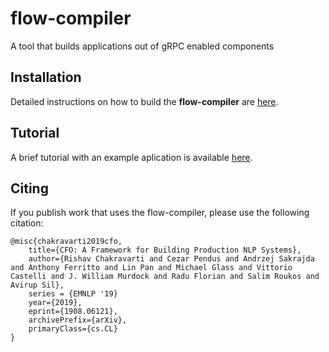 # flow-compiler
A tool that builds applications out of gRPC enabled components

## Installation
Detailed instructions on how to build the **flow-compiler** are [here](flowc/README.md).

## Tutorial 
A brief tutorial with an example aplication is available [here](HOWTO-FLOW.md).

## Citing

If you publish work that uses the flow-compiler, please use the following citation:
```
@misc{chakravarti2019cfo,
    title={CFO: A Framework for Building Production NLP Systems},
    author={Rishav Chakravarti and Cezar Pendus and Andrzej Sakrajda and Anthony Ferritto and Lin Pan and Michael Glass and Vittorio Castelli and J. William Murdock and Radu Florian and Salim Roukos and Avirup Sil},
    series = {EMNLP '19}
    year={2019},
    eprint={1908.06121},
    archivePrefix={arXiv},
    primaryClass={cs.CL}
}
```
